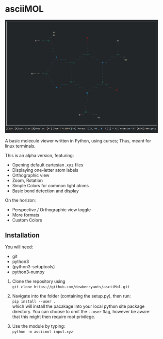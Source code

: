 # asciiMOL

![Screenshots](docs/anim.gif)

A basic molecule viewer written in Python, using curses; Thus, meant for linux terminals.

This is an alpha version, featuring:

* Opening default cartesian .xyz files
* Displaying one-letter atom labels
* Orthographic view
* Zoom, Rotation
* Simple Colors for common light atoms
* Basic bond detection and display

On the horizon:
* Perspective / Orthographic view toggle
* More formats
* Custom Colors

## Installation

You will need:
* git
* python3
* (python3-setuptools)
* python3-numpy

1. Clone the repository using\
`git clone https://github.com/dewberryants/asciiMol.git`

2. Navigate into the folder (containing the setup.py), then run:\
`pip install --user .`\
which will install the pacakage into your local python site package directory. You can choose to omit the `--user`
flag, however be aware that this might then require root privilege.

3. Use the module by typing:\
`python -m asciimol input.xyz`
